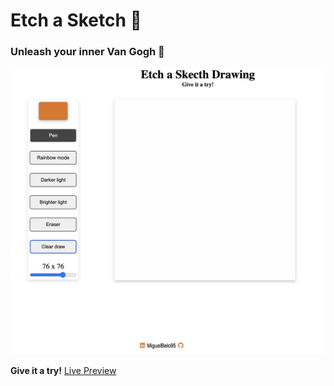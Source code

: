 # Etch a Sketch 🎨

### Unleash your inner Van Gogh 🎇

![Etch a sketch display](./resources/etch-sketc-drawing.png)

**Give it a try!** [Live Preview]()

